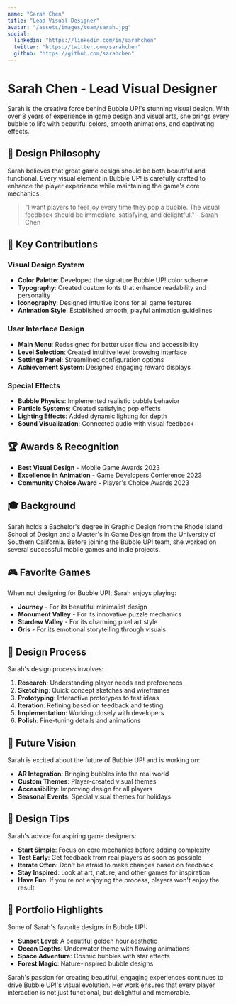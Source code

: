 ```yaml
---
name: "Sarah Chen"
title: "Lead Visual Designer"
avatar: "/assets/images/team/sarah.jpg"
social:
  linkedin: "https://linkedin.com/in/sarahchen"
  twitter: "https://twitter.com/sarahchen"
  github: "https://github.com/sarahchen"
---
```


# Sarah Chen - Lead Visual Designer

Sarah is the creative force behind Bubble UP!'s stunning visual design. With over 8 years of experience in game design and visual arts, she brings every bubble to life with beautiful colors, smooth animations, and captivating effects.

## 🎨 Design Philosophy

Sarah believes that great game design should be both beautiful and functional. Every visual element in Bubble UP! is carefully crafted to enhance the player experience while maintaining the game's core mechanics.

> "I want players to feel joy every time they pop a bubble. The visual feedback should be immediate, satisfying, and delightful." - Sarah Chen

## 🎯 Key Contributions

### Visual Design System
- **Color Palette**: Developed the signature Bubble UP! color scheme
- **Typography**: Created custom fonts that enhance readability and personality
- **Iconography**: Designed intuitive icons for all game features
- **Animation Style**: Established smooth, playful animation guidelines

### User Interface Design
- **Main Menu**: Redesigned for better user flow and accessibility
- **Level Selection**: Created intuitive level browsing interface
- **Settings Panel**: Streamlined configuration options
- **Achievement System**: Designed engaging reward displays

### Special Effects
- **Bubble Physics**: Implemented realistic bubble behavior
- **Particle Systems**: Created satisfying pop effects
- **Lighting Effects**: Added dynamic lighting for depth
- **Sound Visualization**: Connected audio with visual feedback

## 🏆 Awards & Recognition

- **Best Visual Design** - Mobile Game Awards 2023
- **Excellence in Animation** - Game Developers Conference 2023
- **Community Choice Award** - Player's Choice Awards 2023

## 🎓 Background

Sarah holds a Bachelor's degree in Graphic Design from the Rhode Island School of Design and a Master's in Game Design from the University of Southern California. Before joining the Bubble UP! team, she worked on several successful mobile games and indie projects.

## 🎮 Favorite Games

When not designing for Bubble UP!, Sarah enjoys playing:

- **Journey** - For its beautiful minimalist design
- **Monument Valley** - For its innovative puzzle mechanics
- **Stardew Valley** - For its charming pixel art style
- **Gris** - For its emotional storytelling through visuals

## 🌟 Design Process

Sarah's design process involves:

1. **Research**: Understanding player needs and preferences
2. **Sketching**: Quick concept sketches and wireframes
3. **Prototyping**: Interactive prototypes to test ideas
4. **Iteration**: Refining based on feedback and testing
5. **Implementation**: Working closely with developers
6. **Polish**: Fine-tuning details and animations

## 🔮 Future Vision

Sarah is excited about the future of Bubble UP! and is working on:

- **AR Integration**: Bringing bubbles into the real world
- **Custom Themes**: Player-created visual themes
- **Accessibility**: Improving design for all players
- **Seasonal Events**: Special visual themes for holidays

## 💬 Design Tips

Sarah's advice for aspiring game designers:

- **Start Simple**: Focus on core mechanics before adding complexity
- **Test Early**: Get feedback from real players as soon as possible
- **Iterate Often**: Don't be afraid to make changes based on feedback
- **Stay Inspired**: Look at art, nature, and other games for inspiration
- **Have Fun**: If you're not enjoying the process, players won't enjoy the result

## 🎨 Portfolio Highlights

Some of Sarah's favorite designs in Bubble UP!:

- **Sunset Level**: A beautiful golden hour aesthetic
- **Ocean Depths**: Underwater theme with flowing animations
- **Space Adventure**: Cosmic bubbles with star effects
- **Forest Magic**: Nature-inspired bubble designs

Sarah's passion for creating beautiful, engaging experiences continues to drive Bubble UP!'s visual evolution. Her work ensures that every player interaction is not just functional, but delightful and memorable. 